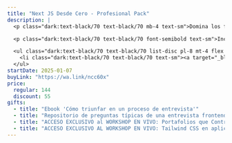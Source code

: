 ```yaml
---
title: "Next JS Desde Cero - Profesional Pack"
description: |
  <p class="dark:text-black/70 text-black/70 mb-4 text-sm">Domina los fundamentos de Next.js desde cero y aprende a crear aplicaciones web rápidas, modernas y escalables.</p>

  <p class="dark:text-black/70 text-black/70 font-semibold text-sm">Incluye:</p>

  <ul class="dark:text-black/70 text-black/70 list-disc pl-8 mt-4 flex flex-col gap-2">
    <li class="dark:text-black/70 text-black/70 text-sm"><a target="_blank" class="underline underline-offset-4" href="/cursos/nextjs">Curso de Next JS desde cero</a></li>
  </ul>
startDate: 2025-01-07
buyLink: "https://wa.link/ncc60x"
price:
  regular: 144
  discount: 55
gifts:
  - title: "Ebook 'Cómo triunfar en un proceso de entrevista'"
  - title: "Repositorio de preguntas típicas de una entrevista frontend"
  - title: "ACCESO EXCLUSIVO al WORKSHOP EN VIVO: Portafolios que Contratan: Aprende a Destacar como Dev"
  - title: "ACCESO EXCLUSIVO AL WORKSHOP EN VIVO: Tailwind CSS en aplicaciones web modernas"
---
```

